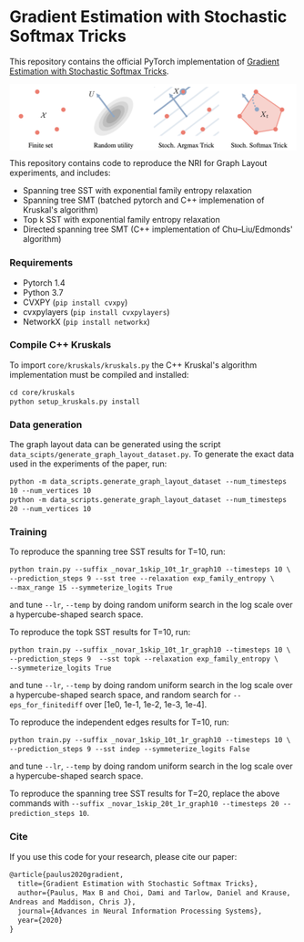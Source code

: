 # Gradient Estimation with Stochastic Softmax Tricks

This repository contains the official PyTorch implementation of [Gradient Estimation with Stochastic Softmax Tricks](https://arxiv.org/abs/2006.08063).

<img align="middle" src="./figures/SMT_and_SST.png">

This repository contains code to reproduce the NRI for Graph Layout experiments, and includes:
* Spanning tree SST with exponential family entropy relaxation
* Spanning tree SMT (batched pytorch and C++ implemenation of Kruskal's algorithm)
* Top k SST with exponential family entropy relaxation
* Directed spanning tree SMT (C++ implementation of Chu–Liu/Edmonds' algorithm)

### Requirements
* Pytorch 1.4
* Python 3.7
* CVXPY (`pip install cvxpy`)
* cvxpylayers (`pip install cvxpylayers`)
* NetworkX (`pip install networkx`)

### Compile C++ Kruskals
To import `core/kruskals/kruskals.py` the C++ Kruskal's algorithm implementation must be compiled and installed:
```
cd core/kruskals
python setup_kruskals.py install
```

### Data generation
The graph layout data can be generated using the script `data_scipts/generate_graph_layout_dataset.py`. To generate the exact data used in the experiments of the paper, run:
```
python -m data_scripts.generate_graph_layout_dataset --num_timesteps 10 --num_vertices 10
python -m data_scripts.generate_graph_layout_dataset --num_timesteps 20 --num_vertices 10
```

### Training

To reproduce the spanning tree SST results for T=10, run: 
```
python train.py --suffix _novar_1skip_10t_1r_graph10 --timesteps 10 \
--prediction_steps 9 --sst tree --relaxation exp_family_entropy \
--max_range 15 --symmeterize_logits True 
```
and tune `--lr`, `--temp` by doing random uniform search in the log scale over a hypercube-shaped search space.

To reproduce the topk SST results for T=10, run:
```
python train.py --suffix _novar_1skip_10t_1r_graph10 --timesteps 10 \
--prediction_steps 9  --sst topk --relaxation exp_family_entropy \
--symmeterize_logits True 
```
and tune `--lr`, `--temp` by doing random uniform search in the log scale over a hypercube-shaped search space, and random search for `--eps_for_finitediff` over [1e0, 1e-1, 1e-2, 1e-3, 1e-4].

To reproduce the independent edges results for T=10, run:
```
python train.py --suffix _novar_1skip_10t_1r_graph10 --timesteps 10 \
--prediction_steps 9 --sst indep --symmeterize_logits False
```
and tune `--lr`, `--temp` by doing random uniform search in the log scale over a hypercube-shaped search space.

To reproduce the spanning tree SST results for T=20, replace the above commands with `--suffix _novar_1skip_20t_1r_graph10 --timesteps 20 --prediction_steps 10`.


### Cite
If you use this code for your research, please cite our paper:
```
@article{paulus2020gradient,
  title={Gradient Estimation with Stochastic Softmax Tricks},
  author={Paulus, Max B and Choi, Dami and Tarlow, Daniel and Krause, Andreas and Maddison, Chris J},
  journal={Advances in Neural Information Processing Systems},
  year={2020}
}
```
